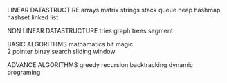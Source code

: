 LINEAR DATASTRUCTIRE
    arrays
    matrix
    strings
    stack 
    queue
    heap 
    hashmap
    hashset
    linked list

NON LINEAR DATASTRUCTURE
    tries 
    graph
    trees
    segment

BASIC ALGORITHMS
    mathamatics
    bit magic  
    2 pointer
    binay search
    sliding window

ADVANCE ALGORITHMS
    greedy 
    recursion
    backtracking
    dynamic programing 
